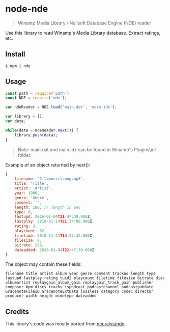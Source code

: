 # node-nde
> Winamp Media Library / Nullsoft Database Engine (NDE) reader

Use this library to read Winamp's Media Library database. Extract ratings, etc.

## Install

```
$ npm i nde
```


## Usage

```js
const path = require('path')
const NDE = require('nde');

var ndeReader = NDE.load('main.dat', 'main.idx');

var library = [];
var data;

while(data = ndeReader.next()) {
	library.push(data);
}

```

> Note: main.dat and main.idx can be found in Winamp's Plugins\ml folder.

Example of an object returned by next():

```js
{
	filename: 'C:\\music\song.mp3',
	title: 'Title',
	artist: 'Artist',
	year: 1986,
	genre: 'Genre',
	comment: '',
	length: 180, // length in sec
	type: 0,
	lastupd: 2016-01-04T21:47:39.000Z,
	lastplay: 2016-01-14T21:34:09.000Z,
	rating: 3,
	playcount: 32,
	filetime: 2010-11-21T14:37:32.000Z,
	filesize: 0,
	bitrate: 256,
	dateadded: 2016-01-04T21:47:39.000Z
}
```

The object may contain these fields:

```
filename title artist album year genre comment trackno length type lastupd lastplay rating tuid2 playcount filetime filesize bitrate disc albumartist replaygain_album_gain replaygain_track_gain publisher composer bpm discs tracks ispodcast podcastchannel podcastpubdate GracenoteFileID GracenoteExtData lossless category codec director producer width height mimetype dateadded
```


Credits
-------

This library's code was mostly ported from [neuralys/nde](https://github.com/neuralys/nde).